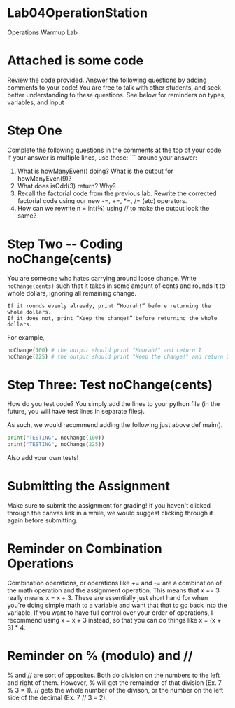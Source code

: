 # Lab04OperationStation
Operations Warmup Lab

# Attached is some code
Review the code provided. Answer the following questions by adding comments to your code! You are free to talk with other students, and seek better understanding to these questions. See below for reminders on types, variables, and input

# Step One
Complete the following questions in the comments at the top of your code. If your answer is multiple lines, use these: \``` around your answer:
1. What is howManyEven() doing? What is the output for howManyEven(9)?
2. What does isOdd(3) return? Why?
3. Recall the factorial code from the previous lab. Rewrite the corrected factorial code using our new -=, +=, *=, /= (etc) operators.
4. How can we rewrite n = int(¾) using // to make the output look the same?

# Step Two -- Coding noChange(cents)
You are someone who hates carrying around loose change. 
Write `noChange(cents)` such that it takes in some amount of cents and rounds it to whole dollars, ignoring all remaining change. 
```
If it rounds evenly already, print “Hoorah!” before returning the whole dollars. 
If it does not, print “Keep the change!” before returning the whole dollars.
```

For example,
```python
noChange(100) # the output should print "Hoorah!" and return 1
noChange(225) # the output should print "Keep the change!" and return 2
```

# Step Three: Test noChange(cents)
How do you test code? You simply add the lines to your python file (in the future, you will have test lines in separate files).

As such, we would recommend adding the following just above def main().
```python
print("TESTING", noChange(100)) 
print("TESTING", noChange(225)) 
```
Also add your own tests!

# Submitting the Assignment
Make sure to submit the assignment for grading! If you haven't clicked through the canvas link in a while, we would suggest clicking through it again before submitting.

# Reminder on Combination Operations
Combination operations, or operations like += and -= are a combination of the math operation and the assignment operation. 
This means that x += 3 really means x = x + 3. These are essentially just short hand for when you're doing simple math to a variable and want that that to go back into the variable. If you want to have full control over your order of operations, I recommend using x = x + 3 instead, so that you can do things like x = (x + 3) * 4.

# Reminder on % (modulo) and //
% and // are sort of opposites. Both do division on the numbers to the left and right of them. 
However, % will get the remainder of that division (Ex. 7 % 3 = 1).
// gets the whole number of the divison, or the number on the left side of the decimal (Ex. 7 // 3 = 2).

